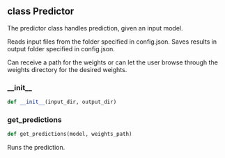 ## class Predictor
The predictor class handles prediction, given an input model.

Reads input files from the folder specified in config.json. Saves results in output folder specified in config.json.

Can receive a path for the weights or can let the user browse through the weights directory for the desired weights.
### \_\_init\_\_
```python
def __init__(input_dir, output_dir)
```

### get\_predictions
```python
def get_predictions(model, weights_path)
```
Runs the prediction.



